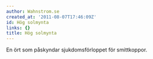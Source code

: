 ```yaml
---
author: Wahnstrom.se
created_at: '2011-08-07T17:46:09Z'
id: Hög solmynta
links: {}
title: Hög solmynta
---
```


En ört som påskyndar sjukdomsförloppet för smittkoppor.